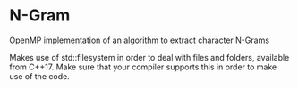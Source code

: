 # N-Gram
OpenMP implementation of an algorithm to extract character N-Grams 

Makes use of std::filesystem in order to deal with files and folders, available from C++17. Make sure that your compiler supports this in order to make use of the code. 
